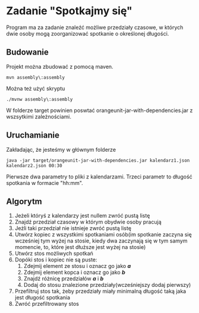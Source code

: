 # Zadanie "Spotkajmy się"

Program ma za zadanie znaleźć możliwe przedziały czasowe, w których dwie
osoby mogą zoorganizować spotkanie o określonej długości.

## Budowanie

Projekt można zbudować z pomocą maven.

```
mvn assembly\:assembly
```

Można też użyć skryptu
```
./mvnw assembly\:assembly
```

W folderze target powinien poswtać orangeunit-jar-with-dependencies.jar z wszsytkimi zależnościami.

## Uruchamianie

Zakładając, że jesteśmy w głównym folderze
```
java -jar target/orangeunit-jar-with-dependencies.jar kalendarz1.json kalendarz2.json 00:30
```
Pierwsze dwa parametry to pliki z kalendarzami. Trzeci parametr to długość spotkania w formacie
"hh:mm".

## Algorytm

1. Jeżeli któryś z kalendarzy jest nullem zwróć pustą listę
2. Znajdź przedział czasowy w którym obydwie osoby pracują
3. Jeżli taki przedział nie istnieje zwróć pustą listę
4. Utwórz kopiec z wszystkimi spotkaniami osób(im spotkanie zaczyna się wcześniej tym wyżej na stosie, kiedy dwa zaczynają się w tym
samym momencie, to, które jest dłuższe jest wyżej na stosie)
5. Utwórz stos możliwych spotkań
6. Dopóki stos i kopiec nie są puste:
    1. Zdejmij element ze stosu i oznacz go jako ***a***
    2. Zdejmij element  kopca i oznacz go jako ***b***
    3. Znajdź różnicę przedziałów ***a*** i ***b***
    4. Dodaj do stosu znalezione przedziały(wcześniejszy dodaj pierwszy)
7. Przefiltruj stos tak, żeby przedziały miały minimalną długość taką jaka jest
długość spotkania
8. Zwróć przefiltrowany stos
